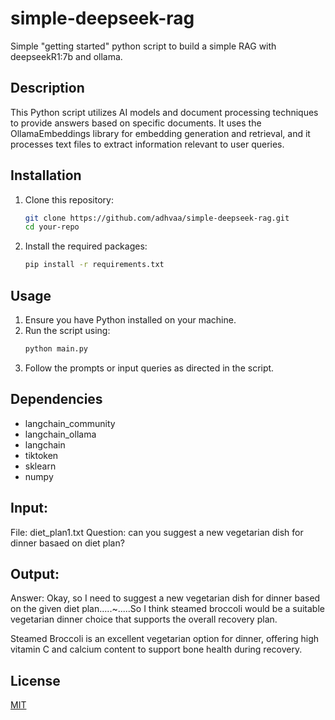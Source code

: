 # simple-deepseek-rag
Simple "getting started" python script to build a simple RAG with deepseekR1:7b and ollama. 

## Description
This Python script utilizes AI models and document processing techniques to provide answers based on specific documents. It uses the OllamaEmbeddings library for embedding generation and retrieval, and it processes text files to extract information relevant to user queries.

## Installation
1. Clone this repository:
    ```bash
    git clone https://github.com/adhvaa/simple-deepseek-rag.git
    cd your-repo
    ```
2. Install the required packages:
    ```bash
    pip install -r requirements.txt
    ```

## Usage
1. Ensure you have Python installed on your machine.
2. Run the script using:
    ```bash
    python main.py
    ```
3. Follow the prompts or input queries as directed in the script.

## Dependencies
- langchain_community
- langchain_ollama
- langchain
- tiktoken
- sklearn
- numpy

## Input: 
File: diet_plan1.txt
Question: can you suggest a new vegetarian dish for dinner basaed on diet plan?

## Output:
Answer: <think>
Okay, so I need to suggest a new vegetarian dish for dinner based on the given diet plan.....~.....So I think steamed broccoli would be a suitable vegetarian dinner choice that supports the overall recovery plan.
</think>

Steamed Broccoli is an excellent vegetarian option for dinner, offering high vitamin C and calcium content to support bone health during recovery.


## License
[MIT](https://choosealicense.com/licenses/mit/)
